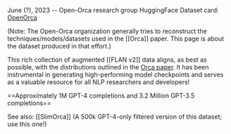 
June (?), 2023 -- Open-Orca research group
HuggingFace Dataset card: [OpenOrca](https://huggingface.co/datasets/Open-Orca/OpenOrca)

(Note: The Open-Orca organization generally tries to reconstruct the techniques/models/datasets used in the [[Orca]] paper. This page is about the dataset produced in that effort.)

This rich collection of augmented [[FLAN v2]] data aligns, as best as possible, with the distributions outlined in the [Orca paper](https://arxiv.org/abs/2306.02707). It has been instrumental in generating high-performing model checkpoints and serves as a valuable resource for all NLP researchers and developers!

==Approximately 1M GPT-4 completions and 3.2 Million GPT-3.5 completions==

See also: [[SlimOrca]] (A 500k GPT-4-only filtered version of this dataset; use this one!)